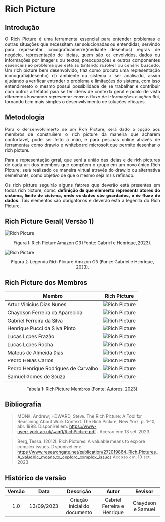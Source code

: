 # Rich Picture

## Introdução

<p align="justify">O Rich Picture é uma ferramenta essencial para entender problemas e outras situações que necessitam ser solucionadas ou entendidas, servindo para representar iconograficamente(mediante desenhos) regras de negócio, representação de ideias, quem são os envolvidos, dados ou informações por imagens ou textos, preocupações e outros componentes essenciais ao problema que está se tentando resolver ou cenário buscado. Um rich picture bem desenvolvido, traz como produto uma representação iconografia(desenho) do ambiente ou sistema a ser analisado, assim ajudando a verificar entender o problema e limitações do sistema, com isso entendimento o mesmo possui possibilidade de se trabalhar e contribuir com outros artefatos para se ter ideias de contexto geral e ponto de vista diferentes buscando representar como o fluxo de informações e ações flui, tornando bem mais simples o desenvolvimento de soluções eficazes.</p>

## Metodologia

<p align="justify"> Para o densenvolvimento de um Rich Picture, será dado a opção aos membros de construírem o rich picture da maneira que acharem confortavél, pode ser feito a mão, e para pessoas online através de ferramentas como draw.io e whiteboard microsoft que permite desenhar o rich picture.</p>
<p align="justify">Para a representação geral, que será a união das ideias e de rich pictures de cada um dos membros que compõem o grupo em um novo único Rich Picture, será realizado de maneira virtual através do draw.io ou alternativa semelhante, como objetivo de que o mesmo seja mais refinado.</p>
<p align="justify"> Os rich picture seguirão alguns fatores que deverão está presentes em todos rich picture, como: <b>definição de que elemento representa atores do sistema, limite do sistema, onde os dados são guardados, e do fluxo de dados</b>. Tais elementos são obrigatórios e deverão está a legenda do Rich Picture. </p>

## Rich Picture Geral( Versão 1)



![Rich Picture](../../assets/imagens-base/rich-picture/Rich_Picture_Geral.png)
<div style="text-align: center">
<p> Figura 1: Rich Picture Amazon G3 (Fonte: Gabriel e Henrique, 2023). </p>
</div>

![Rich Picture](../../assets/imagens-base/rich-picture/Legenda_Rich_Picture_Geral.png)
<div style="text-align: center">
<p> Figura 2: Legenda Rich Picture Amazon G3 (Fonte: Gabriel e Henrique, 2023). </p>
</div>


## Rich Picture dos Membros

| Membro                               | Rich Picture |
| ------------------------------------ | ------------ |
| Artur Vinicius Dias Nunes            | ![Rich Picture](../../assets/imagens-base/rich-picture/Rich_Picture_Artur.jpeg)         |
| Chaydson Ferreira da Aparecida       | ![Rich Picture](../../assets/imagens-base/rich-picture/Rich_Picture_Chaydson.jpeg)              |
| Gabriel Ferreira da Silva            | ![Rich Picture](../../assets/imagens-base/rich-picture/Rich_Picture_Gabriel.jpg)              |
| Henrique Pucci da Silva Pinto        | ![Rich Picture](../../assets/imagens-base/rich-picture/Rich_Picture_Henrique.png)              |
| Lucas Lopes Frazão                  | ![Rich Picture](../../assets/imagens-base/rich-picture/Rich_Picture_Frazao.jpeg)              |
| Lucas Lopes Rocha                    | ![Rich Picture](../../assets/imagens-base/rich-picture/Rich_picture_LucasLopes.jpeg)              |
| Mateus de Almeida Dias               | ![Rich Picture](../../assets/imagens-base/rich-picture/Rich_Picture_Mateus.png)             |
| Pedro Helias Carlos                  | ![Rich Picture](../../assets/imagens-base/rich-picture/Rich_picture_PedroHelias.jpeg)              |
| Pedro Henrique Rodrigues de Carvalho | ![Rich Picture](../../assets/imagens-base/rich-picture/Rich_Picture_Pedro_Henrique.jpeg)              |
| Samuel Gomes de Souza                |     ![Rich Picture](../../assets/imagens-base/rich-picture/Rich_Picture_Samuel.png)         |

<div style="text-align: center">
<p> Tabela 1: Rich Picture Membros (Fonte: Autores, 2023). </p>
</div>

## Bibliografia

> MONK, Andrew; HOWARD, Steve. The Rich Picture: A Tool for Reasoning About Work Context. The Rich Picture, New York, p. 1-10, abr. 1998. Disponível em: <https://www-users.york.ac.uk/~am1/RichPicture.pdf> . Acesso em: 13 set. 2023.

> Berg, Tessa. (2012). Rich Pictures: A valuable means to explore complex issues. Disponível em: <https://www.researchgate.net/publication/272019864_Rich_Pictures_A_valuable_means_to_explore_complex_issues> Acesso em: 13 set. 2023

## Histórico de versão

| Versão |    Data    |          Descrição          |            Autor            |      Revisor      |
| :-----: | :--------: | :----------------------------: | :-------------------------: | :---------------: |
|   1.0   | 13/09/2023 | Criação inicial do documento | Gabriel Ferreira e Henrique | Chaydson e Samuel |
